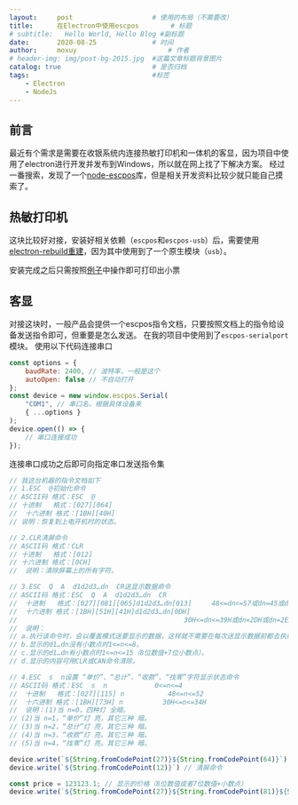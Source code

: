 ```yaml
---
layout:     post   				    # 使用的布局（不需要改）
title:      在Electron中使用escpos		  # 标题 
# subtitle:   Hello World, Hello Blog #副标题
date:       2020-08-25 				# 时间
author:     moxuy 						# 作者
# header-img: img/post-bg-2015.jpg 	#这篇文章标题背景图片
catalog: true 						# 是否归档
tags:								#标签
    - Electron
    - NodeJs
---
```


## 前言
最近有个需求是需要在收银系统内连接热敏打印机和一体机的客显，因为项目中使用了electron进行开发并发布到Windows，所以就在网上找了下解决方案。
经过一番搜索，发现了一个[node-escpos](https://github.com/song940/node-escpos)库，但是相关开发资料比较少就只能自己摸索了。

## 热敏打印机
这块比较好对接，安装好相关依赖（```escpos```和```escpos-usb```）后，需要使用[electron-rebuild重建](https://github.com/electron/electron-rebuild#how-does-it-work)，因为其中使用到了一个原生模块（```usb```）。

安装完成之后只需按照[例子](https://github.com/song940/node-escpos#example)中操作即可打印出小票

## 客显
对接这块时，一般产品会提供一个escpos指令文档，只要按照文档上的指令给设备发送指令即可，但重要是怎么发送。
在我的项目中使用到了```escpos-serialport```模块。
使用以下代码连接串口
```javascript
const options = {
    baudRate: 2400, // 波特率，一般是这个
    autoOpen: false // 不自动打开
};
const device = new window.escpos.Serial(
    "COM1", // 串口名，根据具体设备来
    { ...options }
);
device.open(() => {
    // 串口连接成功
});
```
连接串口成功之后即可向指定串口发送指令集
```javascript
// 我这台机器的指令文档如下
// 1.ESC  @初始化命令
// ASCII码 格式：ESC  @
// 十进制   格式：[027][064]
// 	十六进制 格式：[1BH][40H]
// 说明：恢复到上电开机时的状态。

// 2.CLR清屏命令
// ASCII码 格式：CLR
// 十进制   格式：[012]
// 十六进制 格式：[0CH]
// 	说明：清除屏幕上的所有字符。

// 3.ESC  Q  A  d1d2d3…dn  CR送显示数据命令
// ASCII码 格式：ESC  Q  A  d1d2d3…dn  CR
// 	十进制   格式：[027][081][065]d1d2d3…dn[013]     48<=dn<=57或dn=45或dn=46
// 	十六进制 格式：[1BH][51H][41H]d1d2d3…dn[0DH]
//                                          30H<=dn<=39H或dn=2DH或dn=2EH
// 	说明：
// a.执行该命令时，会以覆盖模式送要显示的数据，这样就不需要在每次送显示数据前都去执行CAN清除光标行命令了。
// b.显示的d1…dn没有小数点时1<=n<=8。
// c.显示的d1…dn有小数点时1<=n<=15（8位数值+7位小数点）。
// d.显示的内容可用CLR或CAN命令清除。

// 4.ESC  s  n设置 “单价”、“总计”、“收款”、“找零”字符显示状态命令
// ASCII码 格式：ESC  s  n            0<=n<=4
// 	十进制   格式：[027][115] n           48<=n<=52
// 	十六进制 格式：[1BH][73H] n          30H<=n<=34H
// 	说明：(1)当 n=0，四种灯 全暗。
// (2)当 n=1，“单价”灯 亮，其它三种 暗。
// (3)当 n=2，“总计”灯 亮，其它三种 暗。
// (4)当 n=3，“收款”灯 亮。其它三种 暗。
// (5)当 n=4，“找零”灯 亮。其它三种 暗。

device.write(`${String.fromCodePoint(27)}${String.fromCodePoint(64)}`) // 初始化命令，这里需要用到fromCodePoint
device.write(`${String.fromCodePoint(12)}`) // 清屏命令

const price = 123123.1; // 显示的价格（8位数值或者7位数值+小数点）
device.write(`${String.fromCodePoint(27)}${String.fromCodePoint(81)}${String.fromCodePoint(65)}${price}${String.fromCodePoint(13)}`) // 设置价格
```